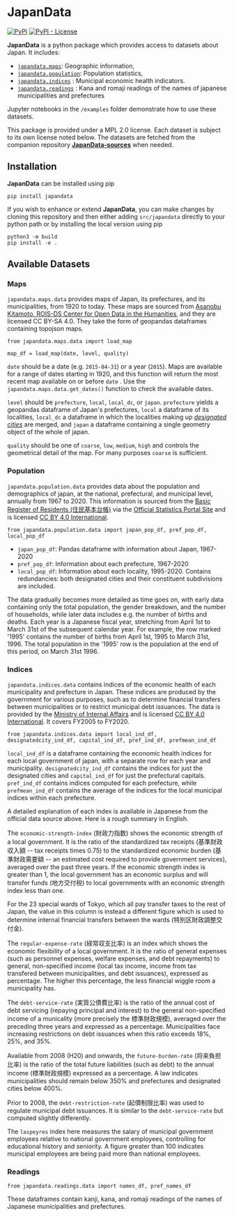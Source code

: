 # JapanData

[![PyPI](https://img.shields.io/pypi/v/japandata?label=latest%20release)](https://pypi.org/project/japandata/)
[![PyPI - License](https://img.shields.io/pypi/l/japandata)](https://github.com/passaglia/japandata/blob/main/LICENSE.md)

**JapanData** is a python package which provides access to datasets about Japan. It includes:

* [`japandata.maps`](#maps): Geographic information,
* [`japandata.population`](#population): Population statistics,
* [`japandata.indices`](#indices) : Municipal economic health indicators.
* [`japandata.readings`](#readings) : Kana and romaji readings of the names of japanese municipalities and prefectures

Jupyter notebooks in the `/examples` folder demonstrate how to use these datasets.

This package is provided under a MPL 2.0 license. Each dataset is subject to its own license noted below. The datasets are fetched from the companion repository [**JapanData-sources**](https://github.com/passaglia/japandata-sources) when needed.

## Installation

**JapanData** can be installed using pip

``` 
pip install japandata
```

If you wish to enhance or extend **JapanData**, you can make changes by cloning this repository and then either adding `src/japandata` directly to your python path or by installing the local version using pip

```
python3 -m build
pip install -e .
```

## Available Datasets

### Maps 

`japandata.maps.data` provides maps of Japan, its prefectures, and its municipalities, from 1920 to today. These maps are sourced from [Asanobu Kitamoto, ROIS-DS Center for Open Data in the Humanities](https://geoshape.ex.nii.ac.jp/city/choropleth/), and they are licensed CC BY-SA 4.0.  They take the form of geopandas dataframes containing topojson maps.

```
from japandata.maps.data import load_map

map_df = load_map(date, level, quality)
```

`date` should be a date (e.g. `2015-04-31`) or a year (`2015`). Maps are available for a range of dates starting in 1920, and this function will return the most recent map available on or before `date` . Use the `japandata.maps.data.get_dates()` function to check the available dates.

`level` should be  `prefecture`, `local`, `local_dc`, or `japan`. `prefecture` yields a geopandas dataframe of Japan's prefectures, `local` a dataframe of its localities, `local_dc` a dataframe in which the localities making up [*designated cities*](https://en.wikipedia.org/wiki/Cities_designated_by_government_ordinance_of_Japan) are merged, and `japan` a dataframe containing a single geometry object of the whole of japan.

`quality` should be one of `coarse`, `low`, `medium`, `high` and controls the geometrical detail of the map. For many purposes `coarse` is sufficient.

<!-- TODO: Update docs  -->
### Population

`japandata.population.data` provides data about the population and demographics of japan, at the national, prefectural, and municipal level, annually from 1967 to 2020. This information is sourced from the [Basic Register of Residents (住民基本台帳)](https://www.soumu.go.jp/main_sosiki/jichi_gyousei/daityo/gaiyou.html) via the [Official Statistics Portal Site](https://www.e-stat.go.jp/stat-search/files?page=1&toukei=00200241&tstat=000001039591) and is licensed [CC BY 4.0 International](https://www.soumu.go.jp/menu_kyotsuu/policy/tyosaku.html#tyosakuken).


```
from japandata.population.data import japan_pop_df, pref_pop_df, local_pop_df
```

* `japan_pop_df`: Pandas dataframe with information about Japan, 1967-2020
* `pref_pop_df`: Information about each prefecture, 1967-2020
* `local_pop_df`: Information about each locality, 1995-2020. Contains redundancies: both designated cities and their constituent subdivisions are included.

The data gradually becomes more detailed as time goes on, with early data containing only the total population, the gender breakdown, and the number of households, while later data includes e.g. the number of births and deaths. Each year is a Japanese fiscal year, stretching from April 1st to March 31st of the subsequent calendar year. For example, the row marked '1995' contains the number of births from April 1st, 1995 to March 31st, 1996. The total population in the '1995' row is the population at the end of this period, on March 31st 1996.

<!-- #### TODO

-- update docs for pop

-- refactor and add docs for age data

-- Is there a way to compute fertility rate? 

-- Working population: 15-64

-->

### Indices 

`japandata.indices.data` contains indices of the economic health of each municipality and prefecture in Japan. These indices are produced by the government for various purposes, such as to determine financial transfers between municipalities or to restrict municipal debt issuances. The data is provided by the [Ministry of Internal Affairs](https://www.soumu.go.jp/iken/shihyo_ichiran.html) and is licensed [CC BY 4.0 International](https://www.soumu.go.jp/menu_kyotsuu/policy/tyosaku.html#tyosakuken). It covers FY2005 to FY2020.

```
from japandata.indices.data import local_ind_df,  designatedcity_ind_df, capital_ind_df, pref_ind_df, prefmean_ind_df
```

`local_ind_df` is a dataframe containing the economic health indices for each local government of japan, with a separate row for each year and municipality. `designatedcity_ind_df` contains the indices for just the designated cities and `capital_ind_df` for just the prefectural capitals. `pref_ind_df` contains indices computed for each prefecture, while `prefmean_ind_df` contains the average of the indices for the local municipal indices within each prefecture.

A detailed explanation of each index is available in Japanese from the official data source above. Here is a rough summary in English.

The `economic-strength-index` (財政力指数) shows the economic strength of a local government. It is the ratio of the standardized tax receipts (基準財政収入額 -- tax receipts times 0.75) to the standardized economic burden (基準財政需要額 -- an estimated cost required to provide government services), averaged over the past three years. If the economic strength index is greater than 1, the local government has an economic surplus and will transfer funds (地方交付税) to local governments with an economic strength index less than one.

For the 23 special wards of Tokyo, which all pay transfer taxes to the rest of Japan, the value in this column is instead a different figure which is used to determine internal financial transfers between the wards (特別区財政調整交付金).

The `regular-expense-rate` (経常収支比率) is an index which shows the economic flexibility of a local government. It is the ratio of general expenses (such as personnel expenses, welfare expenses, and debt repayments) to general, non-specified income (local tax income, income from tax transfered between municipalities, and debt issuances), expressed as percentage. The higher this percentage, the less financial wiggle room a municipality has.

The `debt-service-rate` (実質公債費比率) is the ratio of the annual cost of debt servicing (repaying principal and interest) to the general non-specified income of a municality (more precisely the 標準財政規模), averaged over the preceding three years and expressed as a percentage. Municipalities face increasing restrictions on debt issuances when this ratio exceeds 18%, 25%, and 35%.

Available from 2008 (H20) and onwards, the `future-burden-rate` (将来負担比率) is the ratio of the total future liabilities (such as debt) to the annual income (標準財政規模) expressed as a percentage. A law indicates municipalities should remain below 350% and prefectures and designated cities below 400%.

Prior to 2008, the `debt-restriction-rate` (起債制限比率) was used to regulate municipal debt issuances. It is similar to the `debt-service-rate` but computed slightly differently.

The `laspeyres` index here measures the salary of municipal government employees relative to national government employees, controlling for educational history and seniority. A figure greater than 100 indicates municipal employees are being paid more than national employees.

### Readings

```
from japandata.readings.data import names_df, pref_names_df 
```

These dataframes contain kanji, kana, and romaji readings of the names of Japanese municipalities and prefectures.

<!-- ### GENERAL TODO
-- Add census data?  https://www.stat.go.jp/data/kokusei/2020/kekka.html

-- Labour force survey: https://www.e-stat.go.jp/stat-search/files?page=1&toukei=00450071&tstat=000001011791

-- Gender balance info: Government https://www.gender.go.jp/policy/suishin_law/csv_dl/index.html Private: https://positive-ryouritsu.mhlw.go.jp/positivedb/

-- weather: http://tenkiapi.jp/

-->

